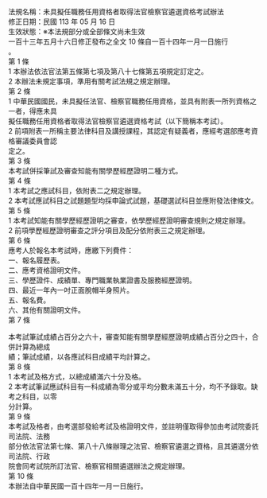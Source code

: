 法規名稱：未具擬任職務任用資格者取得法官檢察官遴選資格考試辦法  
修正日期：民國 113 年 05 月 16 日  
生效狀態：※本法規部分或全部條文尚未生效  
一百十三年五月十六日修正發布之全文 10 條自一百十四年一月一日施行  
。  
第 1 條  
1 本辦法依法官法第五條第七項及第八十七條第五項規定訂定之。  
2 本辦法未規定事項，準用有關考試法規之規定辦理。  
第 2 條  
1 中華民國國民，未具擬任法官、檢察官職務任用資格，並具有附表一所列資格之一者，得應未具  
擬任職務任用資格者取得法官檢察官遴選資格考試（以下簡稱本考試）。  
2 前項附表一所稱主要法律科目及講授課程，其認定有疑義者，應經考選部應考資格審議委員會認  
定之。  
第 3 條  
本考試併採筆試及審查知能有關學歷經歷證明二種方式。  
第 4 條  
1 本考試之應試科目，依附表二之規定辦理。  
2 本考試應試科目之試題題型均採申論式試題，基礎選試科目並應附發法律條文。  
第 5 條  
1 本考試知能有關學歷經歷證明之審查，依學歷經歷證明審查規則之規定辦理。  
2 前項學歷經歷證明審查之評分項目及配分依附表三之規定辦理。  
第 6 條  
應考人於報名本考試時，應繳下列費件：  
一、報名履歷表。  
二、應考資格證明文件。  
三、學歷證件、成績單、專門職業執業證書及服務經歷證明。  
四、最近一年內一吋正面脫帽半身照片。  
五、報名費。  
六、其他有關證明文件。  
第 7 條  


本考試筆試成績占百分之六十，審查知能有關學歷經歷證明成績占百分之四十，合併計算為總成  
績；筆試成績，以各應試科目成績平均計算之。  
第 8 條  
1 本考試及格方式，以總成績滿六十分及格。  
2 本考試筆試應試科目有一科成績為零分或平均分數未滿五十分，均不予錄取。缺考之科目，以零  
分計算。  
第 9 條  
本考試及格者，由考選部發給考試及格證明文件，並註明僅取得參加由考試院委託司法院、法務  
部分依法官法第七條、第八十八條辦理之法官、檢察官遴選之資格，且其遴選分依司法院、行政  
院會同考試院所訂法官、檢察官相關遴選辦法之規定辦理。  
第 10 條  
本辦法自中華民國一百十四年一月一日施行。  


